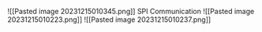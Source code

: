 ![[Pasted image 20231215010345.png]]
SPI Communication
![[Pasted image 20231215010223.png]]
![[Pasted image 20231215010237.png]]